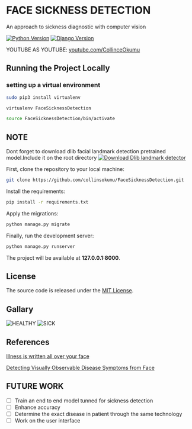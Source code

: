# FACE SICKNESS DETECTION
An approach to sickness diagnostic with computer vision

[![Python Version](https://img.shields.io/badge/python-3.7-brightgreen.svg)](https://python.org)
[![Django Version](https://img.shields.io/badge/django-2.1-brightgreen.svg)](https://djangoproject.com)



YOUTUBE AS YOUTUBE: [youtube.com/CollinceOkumu](https://youtu.be/0cNAVeTziIs) 

## Running the Project Locally
### setting up a virtual environment
```bash
sudo pip3 install virtualenv
```
```bash
virtualenv FaceSicknessDetection
```
```bash
source FaceSicknessDetection/bin/activate
```
## NOTE
Dont forget to download dlib facial landmark detection pretrained model.Include it on the root directory
[![Download Dlib landmark detector](http://dlib.net/dlib-logo.png)](http://dlib.net/files/shape_predictor_68_face_landmarks.dat.bz2)

First, clone the repository to your local machine:

```bash
git clone https://github.com/collinsokumu/FaceSicknessDetection.git
```

Install the requirements:

```bash
pip install -r requirements.txt
```

Apply the migrations:

```bash
python manage.py migrate
```

Finally, run the development server:

```bash
python manage.py runserver
```

The project will be available at **127.0.0.1:8000**.


## License

The source code is released under the [MIT License](https://github.com/sibtc/django-upload-example/blob/master/LICENSE).
## Gallary
![HEALTHY](https://github.com/collinsokumu/FaceSicknessDetection/blob/master/healthy1.png)
![SICK](https://github.com/collinsokumu/FaceSicknessDetection/blob/master/sick.png)
## References
[Illness is written all over your face](https://www.nature.com/articles/d41586-018-00125-2)

[Detecting Visually Observable Disease Symptoms from Face](https://www.researchgate.net/publication/307615602_Detecting_Visually_Observable_Disease_Symptoms_from_Faces)
## FUTURE WORK

- [ ] Train an end to end model tunned for sickness detection
- [ ] Enhance accuracy
- [ ] Determine the exact disease in patient through the same technology
- [ ] Work on the user interface

